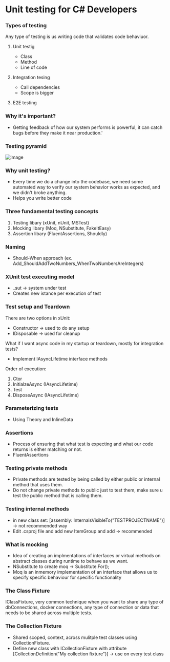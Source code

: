 # Unit testing for C# Developers

### Types of testing
Any type of testing is us writing code that validates code behaviuor.

1. Unit testig
   - Class
   - Method
   - Line of code

2. Integration tesing
   - Call dependencies
   - Scope is bigger

3. E2E testing

### Why it's important?
- Getting feedback of how our system performs is powerful, it can catch bugs before they make it near production.'

### Testing pyramid
![image](https://github.com/p-stojkovski/unit-testing/assets/3589356/2b63d457-e81a-4a0e-835b-2c2f41665332)

### Why unit testing?
- Every time we do a change into the codebase, we need some automated way to verify our system behavior works as expected, and we didn't broke anything.
- Helps you write better code

### Three fundamental testing concepts
1. Testing libary (xUnit, nUnit, MSTest)
2. Mocking libary (Moq, NSubstitute, FakeItEasy)
3. Assertion libary (FluentAssertions, Shouldly)

### Naming
- Should-When approach (ex. Add_ShouldAddTwoNumbers_WhenTwoNumbersAreIntegers)

### XUnit test executing model
- _sut -> system under test
- Creates new istance per execution of test

### Test setup and Teardown
There are two options in xUnit:
- Constructor -> used to do any setup
- IDisposable -> used for cleanup

What if I want async code in my startup or teardown, mostly for integration tests?
- Implement IAsyncLifetime interface methods

Order of execution:
1. Ctor
2. InitialzeAsync (IAsyncLifetime)
3. Test
4. DisposeAsync (IAsyncLifetime)

### Parameterizing tests
- Using Theory and InlineData

### Assertions
- Process of ensuring that what test is expecting and what our code returns is either matching or not.
- FluentAssertions

### Testing private methods
- Private methods are tested by being called by either public or internal method that uses them.
- Do not change private methods to public just to test them, make sure u test the public method that is calling them.

### Testing internal methods
- in new class set: [assembly: InternalsVisibleTo("TESTPROJECTNAME")] -> not recommended way
- Edit .csproj file and add new ItemGroup and add <InternalsVisibleTo Include="TESTPROJECTNAME" /> -> recommended

### What is mocking
- Idea of creating an implmentations of interfaces or virtual methods on abstract classes during runtime to behave as we want.
- NSubstitute to create moq -> Substitute.For<Interface>();
- Moq is an inmemory implementation of an interface that allows us to specify specific behaviour for specific functionality

### The Class Fixture
IClassFixture<T>, very common technique when you want to share any type of dbConnections, docker connections, any type of connection or data that needs to be shared across multiple tests.

### The Collection Fixture
- Shared scoped, context, across mulitple test classes using CollectionFixture.
- Define new class with ICollectionFixture<TClassFixture> with attribute [CollectionDefinition("My collection fixture")] -> use on every test class
